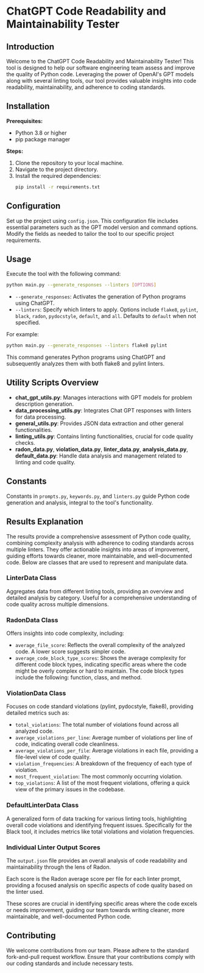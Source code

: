 # ChatGPT Code Readability and Maintainability Tester

## Introduction
Welcome to the ChatGPT Code Readability and Maintainability Tester! This tool is designed to help our software engineering team assess and improve the quality of Python code. Leveraging the power of OpenAI's GPT models along with several linting tools, our tool provides valuable insights into code readability, maintainability, and adherence to coding standards.

## Installation

**Prerequisites:**
- Python 3.8 or higher
- pip package manager

**Steps:**
1. Clone the repository to your local machine.
2. Navigate to the project directory.
3. Install the required dependencies:
   ```bash
   pip install -r requirements.txt
   ```

## Configuration
Set up the project using `config.json`. This configuration file includes essential parameters such as the GPT model version and command options. Modify the fields as needed to tailor the tool to our specific project requirements.

## Usage
Execute the tool with the following command:

```bash
python main.py --generate_responses --linters [OPTIONS]
```

- `--generate_responses`: Activates the generation of Python programs using ChatGPT.
- `--linters`: Specify which linters to apply. Options include `flake8`, `pylint`, `black`, `radon`, `pydocstyle`, `default`, and `all`. Defaults to `default` when not specified.

For example:

```bash
python main.py --generate_responses --linters flake8 pylint
```

This command generates Python programs using ChatGPT and subsequently analyzes them with both flake8 and pylint linters.

## Utility Scripts Overview
- **chat_gpt_utils.py**: Manages interactions with GPT models for problem description generation.
- **data_processing_utils.py**: Integrates Chat GPT responses with linters for data processing.
- **general_utils.py**: Provides JSON data extraction and other general functionalities.
- **linting_utils.py**: Contains linting functionalities, crucial for code quality checks.
- **radon_data.py**, **violation_data.py**, **linter_data.py**, **analysis_data.py**, **default_data.py**: Handle data analysis and management related to linting and code quality.

## Constants
Constants in `prompts.py`, `keywords.py`, and `linters.py` guide Python code generation and analysis, integral to the tool's functionality.

## Results Explanation
The results provide a comprehensive assessment of Python code quality, combining complexity analysis with adherence to coding standards across multiple linters. They offer actionable insights into areas of improvement, guiding efforts towards cleaner, more maintainable, and well-documented code. Below are classes that are used to represent and manipulate data.

### LinterData Class
Aggregates data from different linting tools, providing an overview and detailed analysis by category. Useful for a comprehensive understanding of code quality across multiple dimensions.

### RadonData Class
Offers insights into code complexity, including:
- `average_file_score`: Reflects the overall complexity of the analyzed code. A lower score suggests simpler code.
- `average_code_block_type_scores`: Shows the average complexity for different code block types, indicating specific areas where the code might be overly complex or hard to maintain. The code block types include the following: function, class, and method.

### ViolationData Class
Focuses on code standard violations (pylint, pydocstyle, flake8), providing detailed metrics such as:
- `total_violations`: The total number of violations found across all analyzed code.
- `average_violations_per_line`: Average number of violations per line of code, indicating overall code cleanliness.
- `average_violations_per_file`: Average violations in each file, providing a file-level view of code quality.
- `violation_frequencies`: A breakdown of the frequency of each type of violation.
- `most_frequent_violation`: The most commonly occurring violation.
- `top_violations`: A list of the most frequent violations, offering a quick view of the primary issues in the codebase.

### DefaultLinterData Class
A generalized form of data tracking for various linting tools, highlighting overall code violations and identifying frequent issues. Specifically for the Black tool, it includes metrics like total violations and violation frequencies.

### Individual Linter Output Scores
The `output.json` file provides an overall analysis of code readability and maintainability through the lens of Radon.

Each score is the Radon average score per file for each linter prompt, providing a focused analysis on specific aspects of code quality based on the linter used.

These scores are crucial in identifying specific areas where the code excels or needs improvement, guiding our team towards writing cleaner, more maintainable, and well-documented Python code.

## Contributing
We welcome contributions from our team. Please adhere to the standard fork-and-pull request workflow. Ensure that your contributions comply with our coding standards and include necessary tests.
